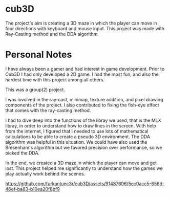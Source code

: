 # cub3D

The project's aim is creating a 3D maze in which the player can move in four directions with keyboard and mouse input. This project was made with Ray-Casting method and the DDA algorithm.

# Personal Notes

I have always been a gamer and had interest in game development. Prior to Cub3D I had only developed a 2D game. I had the most fun, and also the hardest time with this project among all others.

This was a group(2) project.

I was involved in the ray-cast, minimap, texture addition, and pixel drawing components of the project. I also contributed to fixing the fish-eye effect that comes with the ray-casting method.

I had to dive deep into the functions of the libray we used, that is the MLX libray, in order to understand how to draw lines in the screen. With help from the internet, I figured that I needed to use lots
of mathematical calculations to be able to create a pseudo 3D environment. The DDA algorithm was helpful in this situation. We could have also used the Bresenham's algorithm but we favored precision over performance,
so we picked the DDA.

In the end, we created a 3D maze in which the player can move and get lost. This project helped me significantly to understand how the games we play actually work behind the scenes. 



https://github.com/furkantunc3r/cub3D/assets/91487606/5ec0acc5-656d-46ef-ba83-b10ea20f8bf9

